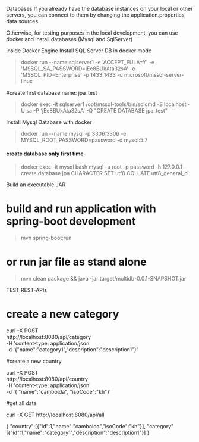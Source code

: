 Databases
If you already have the database instances on your local or other servers, you can connect to them by changing the
 application.properties data sources.

Otherwise, for testing purposes in the local development, you can use docker and install databases (Mysql and SqlServer)

inside Docker Engine
Install SQL Server DB in docker mode

> docker run --name sqlserver1  -e 'ACCEPT_EULA=Y' -e 'MSSQL_SA_PASSWORD=jEe8BUkAta32sA' -e 'MSSQL_PID=Enterprise' -p 1433:1433 -d microsoft/mssql-server-linux

#create first database name: jpa_test

> docker exec -it sqlserver1 /opt/mssql-tools/bin/sqlcmd -S localhost -U sa -P 'jEe8BUkAta32sA' -Q "CREATE DATABASE jpa_test"

Install Mysql Database with docker

> docker run --name  mysql -p 3306:3306 -e MYSQL_ROOT_PASSWORD=password -d mysql:5.7

#### create database only first time

> docker exec -it mysql bash
mysql -u root -p password -h 127.0.0.1
create database jpa  CHARACTER SET utf8 COLLATE utf8_general_ci;

Build an executable JAR

# build and run application with spring-boot development
> mvn spring-boot:run
# or run jar file as stand alone
> mvn clean package && java -jar target/multidb-0.0.1-SNAPSHOT.jar

TEST REST-APIs

# create a new category

curl -X POST \
  http://localhost:8080/api/category \
  -H 'content-type: application/json' \
  -d '{"name":"category1","description":"description1"}'

#create a new country

curl -X POST \
  http://localhost:8080/api/country \
  -H 'content-type: application/json' \
  -d '{ "name":"camboida", "isoCode":"kh"}'

#get all data

curl -X GET http://localhost:8080/api/all

{
"country":[{"id":1,"name":"camboida","isoCode":"kh"}],
"category"[{"id":1,"name":"category1","description":"description1"}]
}
